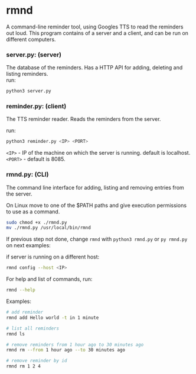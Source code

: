 # rmnd

A command-line reminder tool, using Googles TTS to read the reminders out loud.
This program contains of a server and a client, and can be run on different computers. 


### server.py: (server)
The database of the reminders. Has a HTTP API for adding, deleting and listing reminders.  
run:  
```bash
python3 server.py
```  

### reminder.py: (client)
The TTS reminder reader. Reads the reminders from the server.

run:  
```bash
python3 reminder.py <IP> <PORT>
```  
`<IP>` - IP of the machine on which the server is running. default is localhost.  
`<PORT>` - default is 8085.

### rmnd.py: (CLI)
The command line interface for adding, listing and removing entries from the server.

On Linux move to one of the $PATH paths and give execution permissions to use as a command. 
```bash
sudo chmod +x ./rmnd.py
mv ./rmnd.py /usr/local/bin/rmnd
```  


If previous step not done, change `rmnd` with `python3 rmnd.py` or `py rmnd.py` on next examples:  

if server is running on a different host:  
```bash 
rmnd config --host <IP>
```  

For help and list of commands, run:  
```bash
rmnd --help
```  

Examples:
```bash
# add reminder
rmnd add Hello world -t in 1 minute

# list all reminders
rmnd ls

# remove reminders from 1 hour ago to 30 minutes ago
rmnd rm --from 1 hour ago --to 30 minutes ago

# remove reminder by id
rmnd rm 1 2 4
```  


